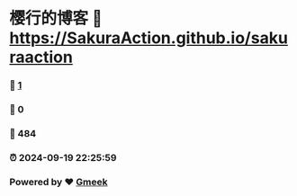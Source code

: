 # 樱行的博客 :link: https://SakuraAction.github.io/sakuraaction 
### :page_facing_up: [1](https://SakuraAction.github.io/sakuraaction/tag.html) 
### :speech_balloon: 0 
### :hibiscus: 484 
### :alarm_clock: 2024-09-19 22:25:59 
### Powered by :heart: [Gmeek](https://github.com/Meekdai/Gmeek)

